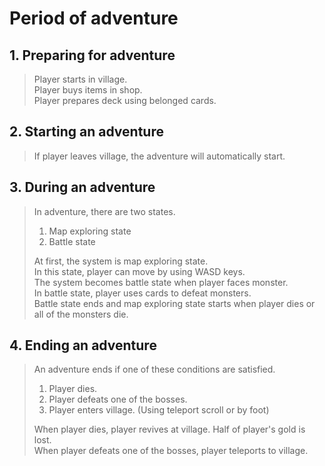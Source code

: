 # Period of adventure
## 1. Preparing for adventure
> Player starts in village.  
> Player buys items in shop.  
> Player prepares deck using belonged cards.  
## 2. Starting an adventure
> If player leaves village, the adventure will automatically start.  
## 3. During an adventure
> In adventure, there are two states.  
> 1. Map exploring state
> 2. Battle state
>
> At first, the system is map exploring state.  
> In this state, player can move by using WASD keys.  
> The system becomes battle state when player faces monster.  
> In battle state, player uses cards to defeat monsters.  
> Battle state ends and map exploring state starts when player dies or all of the monsters die.  
## 4. Ending an adventure
> An adventure ends if one of these conditions are satisfied.  
> 1. Player dies.  
> 2. Player defeats one of the bosses.  
> 3. Player enters village. (Using teleport scroll or by foot)  
>
> When player dies, player revives at village. Half of player's gold is lost.  
> When player defeats one of the bosses, player teleports to village.  